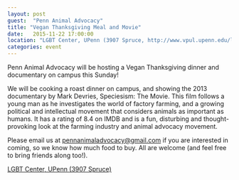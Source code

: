 ```yaml
---
layout: post
guest:  "Penn Animal Advocacy"
title: "Vegan Thanksgiving Meal and Movie"
date:   2015-11-22 17:00:00
location: "LGBT Center, UPenn (3907 Spruce, http://www.vpul.upenn.edu/lgbtc/contact.php)"
categories: event
---
```


Penn Animal Advocacy will be hosting a Vegan Thanksgiving dinner and documentary on campus this Sunday!

We will be cooking a roast dinner on campus, and showing the 2013 documentary by Mark Devries, Speciesism: The Movie. This film follows a young man as he investigates the world of factory farming, and a growing political and intellectual movement that considers animals as important as humans. It has a rating of 8.4 on IMDB and is a fun, disturbing and thought-provoking look at the farming industry and animal advocacy movement. 

Please email us at pennanimaladvocacy@gmail.com if you are interested in coming, so we know how much food to buy. All are welcome (and feel free to bring friends along too!).

[LGBT Center, UPenn (3907 Spruce)](http://www.vpul.upenn.edu/lgbtc/contact.php)

